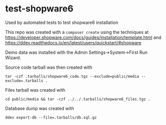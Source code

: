 # test-shopware6
Used by automated tests to test shopware6 installation

This repo was created with a `composer create` using the techniques at https://developer.shopware.com/docs/guides/installation/template.html and https://ddev.readthedocs.io/en/latest/users/quickstart/#shopware

Demo data was installed with the Admin Settings->System->First Run Wizard.

Source code tarball was then created with 
```
tar -czf .tarballs/shopware6_code.tgz --exclude=public/media --exclude=.tarballs .
```

Files tarball was created with
```
cd public/media && tar -czf ../../.tarballs/shopware6_files.tgz .
```

Database dump was created with
```
ddev export-db --file=.tarballs/db.sql.gz
```
